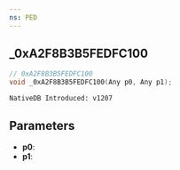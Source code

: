 ```yaml
---
ns: PED
---
```

## _0xA2F8B3B5FEDFC100

```c
// 0xA2F8B3B5FEDFC100
void _0xA2F8B3B5FEDFC100(Any p0, Any p1);
```

```
NativeDB Introduced: v1207
```

## Parameters
* **p0**:
* **p1**:
